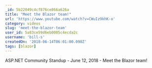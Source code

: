 ```yaml
---
_id: 5b22049c4cf876ce866a626a
title: "Meet the Blazor team!"
url: 'https://www.youtube.com/watch?v=CWuIz9khK-o'
category: videos
slug: 'meet-the-blazor-team'
user_id: 5a83ce59d6eb0005c4ecda2c
username: 'bill-s'
createdOn: '2018-06-14T06:01:00.098Z'
tags: [blazor]
---
```


ASP.NET Community Standup - June 12, 2018 - Meet the Blazor team!
